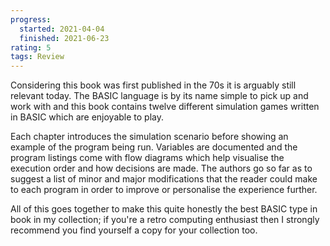 ```yaml
---
progress:
  started: 2021-04-04
  finished: 2021-06-23
rating: 5
tags: Review
---
```


Considering this book was first published in the 70s it is arguably still relevant today. The BASIC language is by its name simple to pick up and work with and this book contains twelve different simulation games written in BASIC which are enjoyable to play.

Each chapter introduces the simulation scenario before showing an example of the program being run. Variables are documented and the program listings come with flow diagrams which help visualise the execution order and how decisions are made. The authors go so far as to suggest a list of minor and major modifications that the reader could make to each program in order to improve or personalise the experience further.

All of this goes together to make this quite honestly the best BASIC type in book in my collection; if you're a retro computing enthusiast then I strongly recommend you find yourself a copy for your collection too.
